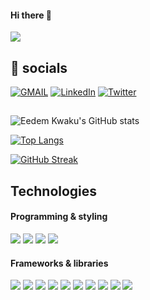 #### Hi there 👋
![](https://komarev.com/ghpvc/?username=edem8&color=blue)


## 💬 socials
[![GMAIL](https://img.shields.io/badge/Gmail-D14836?style=for-the-badge&logo=gmail&logoColor=white)](kwakuedem80@gmail.com)
[![LinkedIn](https://img.shields.io/badge/LinkedIn-0077B5?style=for-the-badge&logo=linkedin&logoColor=white)](https://www.linkedin.com/in/edem-kwaku-0b8a76243/)
[![Twitter](https://img.shields.io/badge/Twitter-1DA1F2?style=for-the-badge&logo=twitter&logoColor=white)](https://x.com/eDlaWss)


##
![Eedem Kwaku's GitHub stats](https://github-readme-stats.vercel.app/api?username=edem8&show_icons=true&theme=tokyonight)

[![Top Langs](https://github-readme-stats.vercel.app/api/top-langs/?username=edem8&layout=pie&theme=tokyonight)](https://github.com/anuraghazra/github-readme-stats)

[![GitHub Streak](https://streak-stats.demolab.com?user=edem8&theme=tokyonight)](https://git.io/streak-stats)


## Technologies
#### Programming & styling
![](https://img.shields.io/badge/HTML5-E34F26?style=for-the-badge&logo=html5&logoColor=white)
![](https://img.shields.io/badge/Python-FFD43B?style=for-the-badge&logo=python&logoColor=blue)
![](https://img.shields.io/badge/CSS3-1572B6?style=for-the-badge&logo=css3&logoColor=white)
![](https://img.shields.io/badge/JavaScript-323330?style=for-the-badge&logo=javascript&logoColor=F7DF1E)

#### Frameworks & libraries
![](https://img.shields.io/badge/TypeScript-007ACC?style=for-the-badge&logo=typescript&logoColor=white)
![](https://img.shields.io/badge/Flask-000000?style=for-the-badge&logo=flask&logoColor=white)
![](https://img.shields.io/badge/firebase-ffca28?style=for-the-badge&logo=firebase&logoColor=black)
![](https://img.shields.io/badge/React-20232A?style=for-the-badge&logo=react&logoColor=61DAFB)
![](https://img.shields.io/badge/Socket.io-010101?&style=for-the-badge&logo=Socket.io&logoColor=white)
![](https://img.shields.io/badge/shadcn%2Fui-000000?style=for-the-badge&logo=shadcnui&logoColor=white)
![](https://img.shields.io/badge/next%20js-000000?style=for-the-badge&logo=nextdotjs&logoColor=white)
![](https://img.shields.io/badge/Docker-2CA5E0?style=for-the-badge&logo=docker&logoColor=white)
![](https://img.shields.io/badge/Chakra--UI-319795?style=for-the-badge&logo=chakra-ui&logoColor=white)
![](https://img.shields.io/badge/Bootstrap-563D7C?style=for-the-badge&logo=bootstrap&logoColor=white)
